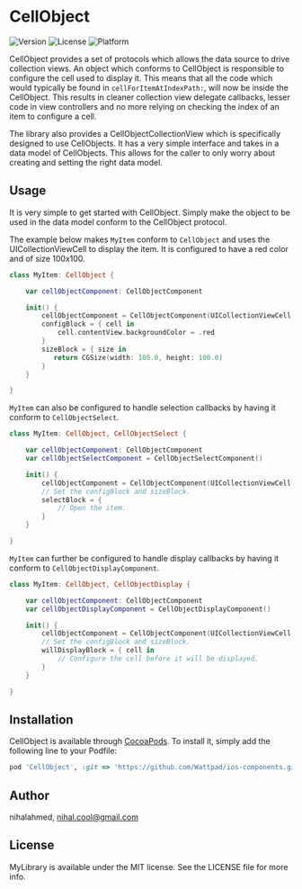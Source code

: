 # CellObject

![Version](https://img.shields.io/badge/pod-v1.0.0-blue.svg)
![License](https://img.shields.io/badge/license-MIT-orange.svg)
![Platform](https://img.shields.io/badge/platform-ios-red.svg)

CellObject provides a set of protocols which allows the data source to drive collection views. An object which conforms to CellObject is responsible to configure the cell used to display it. This means that all the code which would typically be found in `cellForItemAtIndexPath:`, will now be inside the CellObject. This results in cleaner collection view delegate callbacks, lesser code in view controllers and no more relying on checking the index of an item to configure a cell.

The library also provides a CellObjectCollectionView which is specifically designed to use CellObjects. It has a very simple interface and takes in a data model of CellObjects. This allows for the caller to only worry about creating and setting the right data model.

## Usage

It is very simple to get started with CellObject. Simply make the object to be used in the data model conform to the CellObject protocol.

The example below makes `MyItem` conform to `CellObject` and uses the UICollectionViewCell to display the item. It is configured to have a red color and of size 100x100.

```swift
class MyItem: CellObject {

    var cellObjectComponent: CellObjectComponent

    init() {
        cellObjectComponent = CellObjectComponent(UICollectionViewCell.self)
        configBlock = { cell in
            cell.contentView.backgroundColor = .red
        }
        sizeBlock = { size in
           return CGSize(width: 100.0, height: 100.0)
        }
    }

}
```

`MyItem` can also be configured to handle selection callbacks by having it conform to `CellObjectSelect`.

```swift
class MyItem: CellObject, CellObjectSelect {

    var cellObjectComponent: CellObjectComponent
    var cellObjectSelectComponent = CellObjectSelectComponent()

    init() {
        cellObjectComponent = CellObjectComponent(UICollectionViewCell.self)
        // Set the configBlock and sizeBlock.
        selectBlock = {
            // Open the item.
        }
    }

}
```

`MyItem` can further be configured to handle display callbacks by having it conform to `CellObjectDisplayComponent`.

```swift
class MyItem: CellObject, CellObjectDisplay {

    var cellObjectComponent: CellObjectComponent
    var cellObjectDisplayComponent = CellObjectDisplayComponent()

    init() {
        cellObjectComponent = CellObjectComponent(UICollectionViewCell.self)
        // Set the configBlock and sizeBlock.
        willDisplayBlock = { cell in
            // Configure the cell before it will be displayed.
        }
    }

}
```

## Installation

CellObject is available through [CocoaPods](http://cocoapods.org). To install
it, simply add the following line to your Podfile:

```ruby
pod 'CellObject', :git => 'https://github.com/Wattpad/ios-components.git'
```

## Author

nihalahmed, nihal.cool@gmail.com

## License

MyLibrary is available under the MIT license. See the LICENSE file for more info.

